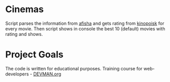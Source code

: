 # Cinemas

Script parses the information from [afisha](http://www.afisha.ru/msk/schedule_cinema) and gets rating from
[kinopoisk](https://www.kinopoisk.ru/) for every movie. Then script shows in console the best 10 (default) movies with
rating and shows.

# Project Goals

The code is written for educational purposes. Training course for web-developers - [DEVMAN.org](https://devman.org)
